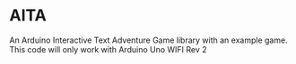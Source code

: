 # AITA
 An Arduino Interactive Text Adventure Game library with an example game.
 This code will only work with Arduino Uno WIFI Rev 2
